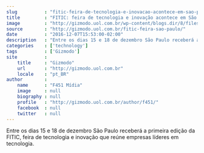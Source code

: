 ```yaml
---
slug          : "fitic-feira-de-tecnologia-e-inovacao-acontece-em-sao-paulo-de-15-a-18-de-dezembro"
title         : "FITIC: feira de tecnologia e inovação acontece em São Paulo de 15 a 18 de dezembro"
image         : "http://gizmodo.uol.com.br/wp-content/blogs.dir/8/files/2016/12/fitic.jpg"
source        : "http://gizmodo.uol.com.br/fitic-feira-sao-paulo/"
date          : "2016-12-07T15:53:00-02:00"
description   : "Entre os dias 15 e 18 de dezembro São Paulo receberá a primeira edição da FITIC, feira de tecnologia e inovação que reúne empresas líderes em tecnologia."
categories    : ['technology']
tags          : ['Gizmodo']
site          :
    title     : "Gizmodo"
    url       : "http://gizmodo.uol.com.br"
    locale    : "pt_BR"
author        :
    name      : "F451 Mídia"
    image     : null
    biography : null
    profile   : "http://gizmodo.uol.com.br/author/f451/"
    facebook  : null
    twitter   : null
---
```


Entre os dias 15 e 18 de dezembro São Paulo receberá a primeira edição da FITIC, feira de tecnologia e inovação que reúne empresas líderes em tecnologia.

